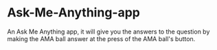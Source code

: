 # Ask-Me-Anything-app
An Ask Me Anything app, it will give you the answers to the question by making the AMA ball answer at the press of the AMA ball's button. 
